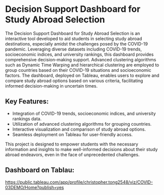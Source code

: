 # Decision Support Dashboard for Study Abroad Selection

The Decision Support Dashboard for Study Abroad Selection is an interactive tool developed to aid students in selecting study abroad destinations, especially amidst the challenges posed by the COVID-19 pandemic. Leveraging diverse datasets including COVID-19 trends, socioeconomic indices, and university rankings, this dashboard provides comprehensive decision-making support. Advanced clustering algorithms such as Dynamic Time Warping and hierarchical clustering are employed to group countries based on their COVID-19 situations and socioeconomic factors. The dashboard, deployed on Tableau, enables users to explore and compare study abroad options based on various criteria, facilitating informed decision-making in uncertain times.

## Key Features:

* Integration of COVID-19 trends, socioeconomic indices, and university rankings data.
* Utilization of advanced clustering algorithms for grouping countries.
* Interactive visualization and comparison of study abroad options.
* Seamless deployment on Tableau for user-friendly access.

This project is designed to empower students with the necessary information and insights to make well-informed decisions about their study abroad endeavors, even in the face of unprecedented challenges.

## Dashboard on Tablau:
https://public.tableau.com/app/profile/christopher.tong2548/viz/COVID-03DEMO/Home?publish=yes
